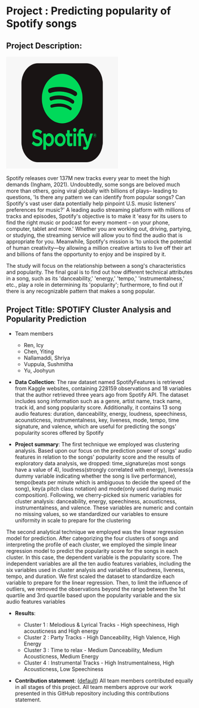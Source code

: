 # Project : Predicting popularity of Spotify songs

## Project Description: 

<img src="figs/spotify.png" width="300" height="300">

Spotify releases over 137M new tracks every year to meet the high demands (Ingham,
2021). Undoubtedly, some songs are beloved much more than others, going viral globally with
billions of plays– leading to questions, 'Is there any pattern we can identify from popular songs?
Can Spotify's vast user data potentially help pinpoint U.S. music listeners' preferences for
music?'
A leading audio streaming platform with millions of tracks and episodes, Spotify's
objective is to make it 'easy for its users to find the right music or podcast for every moment – on
your phone, computer, tablet and more.' Whether you are working out, driving, partying, or
studying, the streaming service will allow you to find the audio that is appropriate for you.
Meanwhile, Spotify's mission is 'to unlock the potential of human creativity—by allowing a
million creative artists to live off their art and billions of fans the opportunity to enjoy and be
inspired by it.

The study will focus on the relationship between a song's characteristics and popularity.
The final goal is to find out how different technical attributes in a song, such as its 'danceability,'
'energy,' 'tempo,' 'instrumentalness,' etc., play a role in determining its 'popularity'; furthermore,
to find out if there is any recognizable pattern that makes a song popular.

## Project Title: SPOTIFY Cluster Analysis and Popularity Prediction

+ Team members
	+ Ren, Icy
	+ Chen, Yiting
	+ Nallamaddi, Shriya
	+ Vuppula, Sushmitha
	+ Yu, Joohyun

+ **Data Collection**: The raw dataset named SpotifyFeatures is retrieved from Kaggle websites, containing
228159 observations and 18 variables that the author retrieved three years ago from Spotify API.
The dataset includes song information such as a genre, artist name, track name, track id, and
song popularity score. Additionally, it contains 13 song audio features: duration, danceability,
energy, loudness, speechiness, acounsticness, instrumentalness, key, liveness, mode, tempo, time
signature, and valence, which are useful for predicting the songs' popularity scores offered by
Spotify

+ **Project summary**: The first technique we employed was clustering analysis. Based upon our focus on the
prediction power of songs' audio features in relation to the songs' popularity score and the results
of exploratory data analysis, we dropped: time_signature(as most songs have a value of 4),
loudness(strongly correlated with energy), liveness(a dummy variable indicating whether the
song is live performance), tempo(beats per minute which is ambiguous to decide the speed of the
song), key(a pitch class notation) and mode(only used during music composition).
Following, we cherry-picked six numeric variables for cluster analysis: danceability,
energy, speechiness, acousticness, instrumentalness, and valence. These variables are numeric
and contain no missing values, so we standardized our variables to ensure uniformity in scale to
prepare for the clustering

The second analytical technique we employed was the linear regression model for
prediction. After categorizing the four clusters of songs and interpreting the profile of each
cluster, we employed the simple linear regression model to predict the popularity score for the
songs in each cluster. In this case, the dependent variable is the popularity score. The
independent variables are all the ten audio features variables, including the six variables used in
cluster analysis and variables of loudness, liveness, tempo, and duration. We first scaled the
dataset to standardize each variable to prepare for the linear regression. Then, to limit the
influence of outliers, we removed the observations beyond the range between the 1st quartile and
3rd quartile based upon the popularity variable and the six audio features variables

+ **Results**: 
	+ Cluster 1 : Melodious & Lyrical Tracks - High speechiness, High acousticness and High energy
	+ Cluster 2 : Party Tracks - High Danceability, High Valence, High Energy
	+ Cluster 3 : Time to relax - Medium Danceability, Medium Acousticness, Medium Energy
	+ Cluster 4 : Instrumental Tracks - High Instrumentalness, High Acousticness, Low Speechiness

+ **Contribution statement**: ([default](doc/a_note_on_contributions.md)) All team members contributed equally in all stages of this project. All team members approve our work presented in this GitHub repository including this contributions statement.
